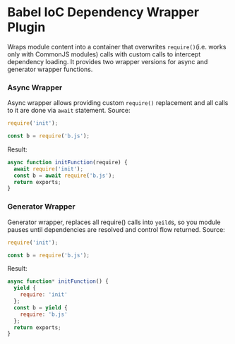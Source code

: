 # Babel IoC Dependency Wrapper Plugin
Wraps module content into a container that overwrites `require()`(i.e. works only with CommonJS modules) calls with custom calls to intercept dependency loading. It provides two wrapper versions for async and generator wrapper functions.

### Async Wrapper
 Async wrapper allows providing custom `require()` replacement and all calls to it are done via `await` statement.
Source: 
```javascript
require('init');

const b = require('b.js');
```

Result:
```javascript
async function initFunction(require) {
  await require('init');
  const b = await require('b.js');
  return exports;
}
```

### Generator Wrapper
 Generator wrapper, replaces all require() calls into `yeild`s, so you module pauses until dependencies are resolved and control flow returned.
 Source: 
```javascript
require('init');

const b = require('b.js');
```

Result:
```javascript
async function* initFunction() {
  yield {
    require: 'init'
  };
  const b = yield {
    require: 'b.js'
  };
  return exports;
}   
```